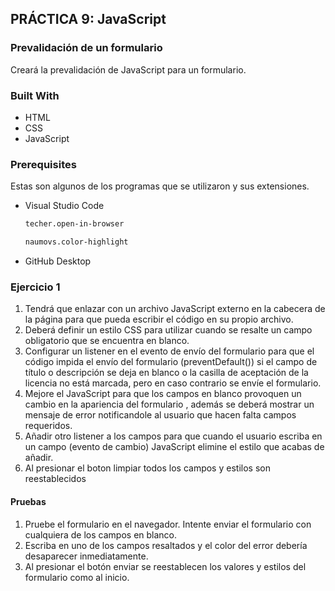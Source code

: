 <!-- ABOUT THE PROJECT -->
## PRÁCTICA 9: JavaScript

### Prevalidación de un formulario

Creará la prevalidación de JavaScript para un formulario.

### Built With

* HTML
* CSS
* JavaScript

### Prerequisites

Estas son algunos de los programas que se utilizaron y sus extensiones.

* Visual Studio Code
  ```sh
  techer.open-in-browser
  ```
  ```sh
  naumovs.color-highlight
  ```
  
* GitHub Desktop
  

### Ejercicio 1

1. Tendrá que enlazar con un archivo JavaScript externo en la cabecera de la página para que pueda escribir el código en su propio archivo.
2. Deberá definir un estilo CSS para utilizar cuando se resalte un campo obligatorio que se encuentra en blanco.
3. Configurar un listener en el evento de envío del formulario para que el código impida el envío del formulario (preventDefault()) si el campo de título o descripción se deja en blanco o la casilla de aceptación de la licencia no está marcada, pero en caso contrario se envíe el formulario.
4. Mejore el JavaScript para que los campos en blanco provoquen un cambio en la apariencia del formulario , además se deberá mostrar un mensaje de error notificandole al usuario que hacen falta campos requeridos.
5. Añadir otro listener a los campos para que cuando el usuario escriba en un campo (evento de cambio) JavaScript elimine el estilo que acabas de añadir.
6. Al presionar el boton limpiar todos los campos y estilos son reestablecidos

#### Pruebas

1. Pruebe el formulario en el navegador. Intente enviar el formulario con cualquiera de los campos en blanco.
2. Escriba en uno de los campos resaltados y el color del error debería desaparecer inmediatamente.
3. Al presionar el botón enviar se reestablecen los valores y estilos del formulario como al inicio.
